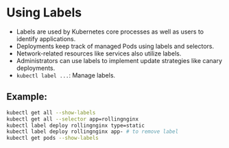 # Using Labels

- Labels are used by Kubernetes core processes as well as users to identify applications.
- Deployments keep track of managed Pods using labels and selectors.
- Network-related resources like services also utilize labels.
- Administrators can use labels to implement update strategies like canary deployments.
- `kubectl label ...`: Manage labels.

## Example:

```bash
kubectl get all --show-labels
kubectl get all --selector app=rollingnginx
kubectl label deploy rollingnginx type=static
kubectl label deploy rollingnginx app- # to remove label
kubectl get pods --show-labels
